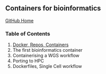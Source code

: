 ## Containers for bioinformatics

[GitHub Home](https://github.com/PawseySC/bio-workshop-18)

### Table of Contents
1. [Docker, Repos, Containers](https://github.com/PawseySC/bio-workshop-18/blob/master/1.containers.md)
2. The first bioinformatics container
3. Containerising a WGS workflow
4. Porting to HPC
5. Dockerfiles, Single Cell workflow
